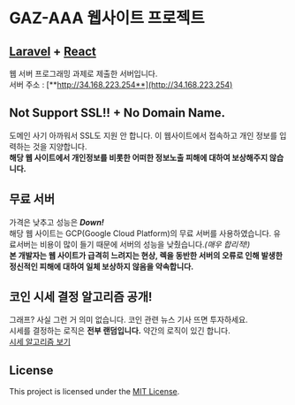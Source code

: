 # GAZ-AAA 웹사이트 프로젝트
## [Laravel](https://laravel.com/) + [React](https://react.dev/)
웹 서버 프로그래밍 과제로 제출한 서버입니다.  
서버 주소 : [**http://34.168.223.254**](http://34.168.223.254)

## Not Support SSL!! + No Domain Name.
도메인 사기 아까워서 SSL도 지원 안 합니다. 이 웹사이트에서 접속하고 개인 정보를 입력하는 것을 지양합니다.  
**해당 웹 사이트에서 개인정보를 비롯한 어떠한 정보노출 피해에 대하여 보상해주지 않습니다.**

## 무료 서버
가격은 낮추고 성능은 _**Down!**_  
해당 웹 사이트는 GCP(Google Cloud Platform)의 무료 서버를 사용하였습니다. 유료서버는 비용이 많이 들기 때문에 서버의 성능을 낮췄습니다._(매우 합리적!)_  
**본 개발자는 웹 사이트가 급격히 느려지는 현상, 렉을 동반한 서버의 오류로 인해 발생한 정신적인 피해에 대하여 일체 보상하지 않음을 약속합니다.**

## 코인 시세 결정 알고리즘 공개!
그래프? 사실 그런 거 의미 없습니다. 코인 관련 뉴스 기사 뜨면 투자하세요.  
시세를 결정하는 로직은 **전부 랜덤입니다.** 약간의 로직이 있긴 합니다.  
[시세 알고리즘 보기](./CoinDB/CoinDB/CoinDB.cpp)

## License
This project is licensed under the [MIT License](LICENSE).

